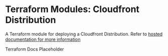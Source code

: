 # Terraform Modules: Cloudfront Distribution

A Terraform module for deploying a Cloudfront Distribution. Refer to [hosted documentation for more information](TODO)

<!-- BEGIN_TF_DOCS -->
Terraform Docs Placeholder
<!-- END_TF_DOCS -->  